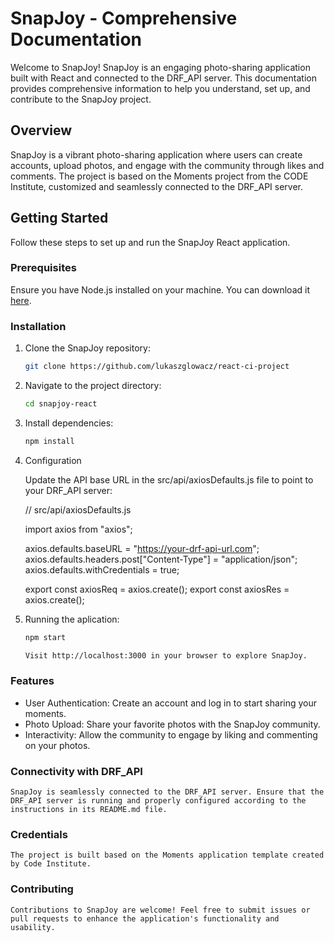 # SnapJoy - Comprehensive Documentation

Welcome to SnapJoy! SnapJoy is an engaging photo-sharing application built with React and connected to the DRF_API server. This documentation provides comprehensive information to help you understand, set up, and contribute to the SnapJoy project.

## Overview

SnapJoy is a vibrant photo-sharing application where users can create accounts, upload photos, and engage with the community through likes and comments. The project is based on the Moments project from the CODE Institute, customized and seamlessly connected to the DRF_API server.

## Getting Started

Follow these steps to set up and run the SnapJoy React application.

### Prerequisites

Ensure you have Node.js installed on your machine. You can download it [here](https://nodejs.org/).

### Installation

1. Clone the SnapJoy repository:

   ```bash
   git clone https://github.com/lukaszglowacz/react-ci-project

2. Navigate to the project directory:

    ```bash
    cd snapjoy-react

3. Install dependencies:

    ```bash
    npm install

4. Configuration

    Update the API base URL in the src/api/axiosDefaults.js file to point to your DRF_API server:

    // src/api/axiosDefaults.js

    import axios from "axios";

    axios.defaults.baseURL = "https://your-drf-api-url.com";
    axios.defaults.headers.post["Content-Type"] = "application/json";
    axios.defaults.withCredentials = true;

    export const axiosReq = axios.create();
    export const axiosRes = axios.create();

5. Running the aplication:

    ```bash
    npm start

    Visit http://localhost:3000 in your browser to explore SnapJoy.

### Features

- User Authentication: Create an account and log in to start sharing your moments.
- Photo Upload: Share your favorite photos with the SnapJoy community.
- Interactivity: Allow the community to engage by liking and commenting on your photos.

### Connectivity with DRF_API

    SnapJoy is seamlessly connected to the DRF_API server. Ensure that the DRF_API server is running and properly configured according to the instructions in its README.md file.

### Credentials
    The project is built based on the Moments application template created by Code Institute.

### Contributing

    Contributions to SnapJoy are welcome! Feel free to submit issues or pull requests to enhance the application's functionality and usability.